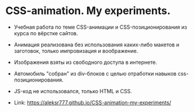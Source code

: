 # CSS-animation. My experiments.

* Учебная работа по теме CSS-анимации и CSS-позиционирования из курса по вёрстке сайтов.
* Анимация реализована без использования каких-либо макетов и заготовок, только импровизация и воображение.
* Изображения взяты из свободного доступа в интернете.
* Автомобиль "собран" из div-блоков с целью отработки навыков css-позиционирования.
* JS-код не использовался, только HTML и CSS.

* Link: <https://aleksr777.github.io/CSS-animation-my-experiments/>
